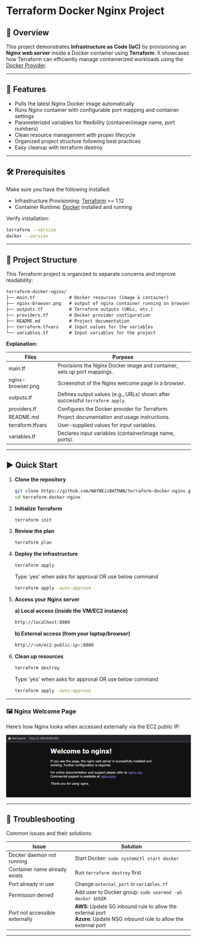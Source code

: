 # Terraform Docker Nginx Project

## 📌 Overview

This project demonstrates **Infrastructure as Code (IaC)** by provisioning an **Nginx web server** inside a Docker container using **Terraform**. It showcases how Terraform can efficiently manage containerized workloads using the [Docker Provider](https://registry.terraform.io/providers/kreuzwerker/docker).

---

## 🚀 Features

- Pulls the latest Nginx Docker image automatically
- Runs Nginx container with configurable port mapping and container settings
- Parameterized variables for flexibility (container/image name, port numbers)
- Clean resource management with proper lifecycle
- Organized project structure following best practices
- Easy cleanup with terraform destroy


---

## 🛠️ Prerequisites

Make sure you have the following installed:

- Infrastructure Provisioning: [Terraform](https://developer.hashicorp.com/terraform/downloads) >= 1.12
- Container Runtime: [Docker](https://docs.docker.com/get-docker/) installed and running  

Verify installation:

   ```bash
   terraform --version
   docker --version

   ```
---



## 📂 Project Structure

This Terraform project is organized to separate concerns and improve readability:

```
terraform-docker-nginx/
├── main.tf             # Docker resources (image & container)
├── nginx-browser.png   # output of nginx container running on browser
├── outputs.tf          # Terraform outputs (URLs, etc.)
├── providers.tf        # Docker provider configuration
├── README.md           # Project documentation
├── terraform.tfvars    # Input values for the variables
└── variables.tf        # Input variables for the project
```

**Explanation:**

|Files                 |Purpose                                                                                    |
|----------------------|-------------------------------------------------------------------------------------------|
| main.tf              | Provisions the Nginx Docker image and container, sets up port mappings.                   |
| nginx-browser.png    | Screenshot of the Nginx welcome page in a browser.                                        |
| outputs.tf           | Defines output values (e.g., URLs) shown after successful `terraform apply`.              |
| providers.tf         | Configures the Docker provider for Terraform.                                             |
| README.md            | Project documentation and usage instructions.                                             |
| terraform.tfvars     | User-supplied values for input variables.                                                 |
| variables.tf         | Declares input variables (container/image name, ports).                                   |


---

## ▶️ Quick Start

1. **Clone the repository**

   ```bash
   git clone https://github.com/WAYNEisBATMAN/terraform-docker-nginx.git
   cd terraform-docker-nginx

   ```

2. **Initialize Terraform**
   ```bash
   terraform init

   ```

3. **Review the plan**
   ```bash
   terraform plan

   ```

4. **Deploy the infrastructure**
   ```bash
   terraform apply 

   ```
   Type 'yes' when asks for approval OR use below command
   ```bash
   terraform apply -auto-approve

   ```

5. **Access your Nginx server**

   **a) Local access (inside the VM/EC2 instance)**

   ```bash
   http://localhost:8080

   ```

   **b) External access (from your laptop/browser)**

   ```bash
   http://<vm/ec2-public-ip>:8080

   ```
   
6. **Clean up resources**
   ```bash
   terraform destroy

   ```
   Type 'yes' when asks for approval OR use below command
   ```bash
   terraform apply -auto-approve

   ```

---

### 🖼️ Nginx Welcome Page

Here’s how Nginx looks when accessed externally via the EC2 public IP:

![Nginx in Browser](nginx-browser.png)

---

## 🐛 Troubleshooting

Common issues and their solutions:


| Issue                          | Solution                                                  |
|------------------------------- |-----------------------------------------------------------|
| Docker daemon not running      | Start Docker: `sudo systemctl start docker`               |
| Container name already exists  | Run `terraform destroy` first                             |
| Port already in use            | Change `external_port` in `variables.tf`                  |
| Permission denied              | Add user to Docker group: `sudo usermod -aG docker $USER` |
| Port not accessible externally | **AWS:** Update SG inbound rule to allow the external port<br>**Azure:** Update NSG inbound rule to allow the external port |

---